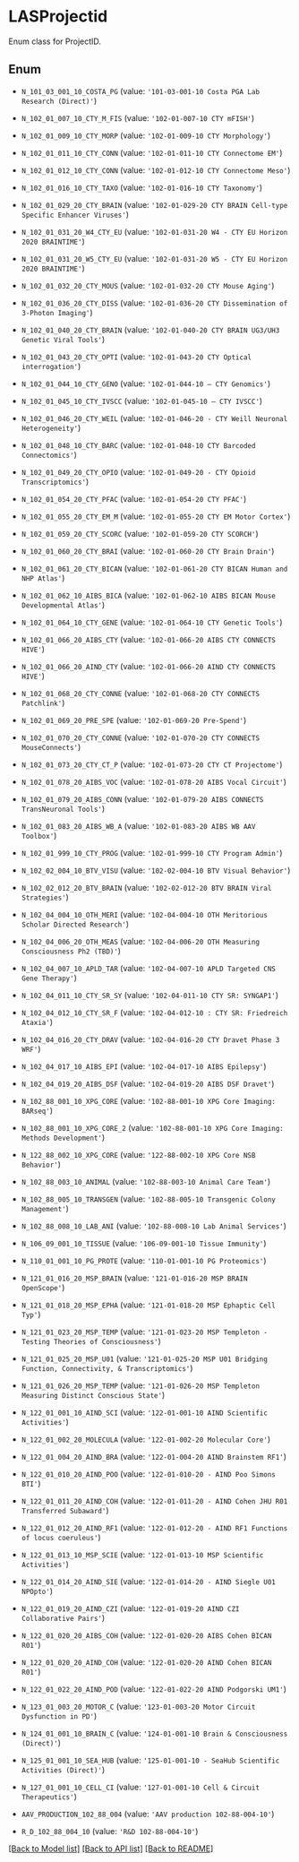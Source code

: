 # LASProjectid

Enum class for ProjectID.

## Enum

* `N_101_03_001_10_COSTA_PG` (value: `'101-03-001-10 Costa PGA Lab Research (Direct)'`)

* `N_102_01_007_10_CTY_M_FIS` (value: `'102-01-007-10 CTY mFISH'`)

* `N_102_01_009_10_CTY_MORP` (value: `'102-01-009-10 CTY Morphology'`)

* `N_102_01_011_10_CTY_CONN` (value: `'102-01-011-10 CTY Connectome EM'`)

* `N_102_01_012_10_CTY_CONN` (value: `'102-01-012-10 CTY Connectome Meso'`)

* `N_102_01_016_10_CTY_TAXO` (value: `'102-01-016-10 CTY Taxonomy'`)

* `N_102_01_029_20_CTY_BRAIN` (value: `'102-01-029-20 CTY BRAIN Cell-type Specific Enhancer Viruses'`)

* `N_102_01_031_20_W4_CTY_EU` (value: `'102-01-031-20 W4 - CTY EU Horizon 2020 BRAINTIME'`)

* `N_102_01_031_20_W5_CTY_EU` (value: `'102-01-031-20 W5 - CTY EU Horizon 2020 BRAINTIME'`)

* `N_102_01_032_20_CTY_MOUS` (value: `'102-01-032-20 CTY Mouse Aging'`)

* `N_102_01_036_20_CTY_DISS` (value: `'102-01-036-20 CTY Dissemination of 3-Photon Imaging'`)

* `N_102_01_040_20_CTY_BRAIN` (value: `'102-01-040-20 CTY BRAIN UG3/UH3 Genetic Viral Tools'`)

* `N_102_01_043_20_CTY_OPTI` (value: `'102-01-043-20 CTY Optical interrogation'`)

* `N_102_01_044_10_CTY_GENO` (value: `'102-01-044-10 – CTY Genomics'`)

* `N_102_01_045_10_CTY_IVSCC` (value: `'102-01-045-10 – CTY IVSCC'`)

* `N_102_01_046_20_CTY_WEIL` (value: `'102-01-046-20 - CTY Weill Neuronal Heterogeneity'`)

* `N_102_01_048_10_CTY_BARC` (value: `'102-01-048-10 CTY Barcoded Connectomics'`)

* `N_102_01_049_20_CTY_OPIO` (value: `'102-01-049-20 - CTY Opioid Transcriptomics'`)

* `N_102_01_054_20_CTY_PFAC` (value: `'102-01-054-20 CTY PFAC'`)

* `N_102_01_055_20_CTY_EM_M` (value: `'102-01-055-20 CTY EM Motor Cortex'`)

* `N_102_01_059_20_CTY_SCORC` (value: `'102-01-059-20 CTY SCORCH'`)

* `N_102_01_060_20_CTY_BRAI` (value: `'102-01-060-20 CTY Brain Drain'`)

* `N_102_01_061_20_CTY_BICAN` (value: `'102-01-061-20 CTY BICAN Human and NHP Atlas'`)

* `N_102_01_062_10_AIBS_BICA` (value: `'102-01-062-10 AIBS BICAN Mouse Developmental Atlas'`)

* `N_102_01_064_10_CTY_GENE` (value: `'102-01-064-10 CTY Genetic Tools'`)

* `N_102_01_066_20_AIBS_CTY` (value: `'102-01-066-20 AIBS CTY CONNECTS HIVE'`)

* `N_102_01_066_20_AIND_CTY` (value: `'102-01-066-20 AIND CTY CONNECTS HIVE'`)

* `N_102_01_068_20_CTY_CONNE` (value: `'102-01-068-20 CTY CONNECTS Patchlink'`)

* `N_102_01_069_20_PRE_SPE` (value: `'102-01-069-20 Pre-Spend'`)

* `N_102_01_070_20_CTY_CONNE` (value: `'102-01-070-20 CTY CONNECTS MouseConnects'`)

* `N_102_01_073_20_CTY_CT_P` (value: `'102-01-073-20 CTY CT Projectome'`)

* `N_102_01_078_20_AIBS_VOC` (value: `'102-01-078-20 AIBS Vocal Circuit'`)

* `N_102_01_079_20_AIBS_CONN` (value: `'102-01-079-20 AIBS CONNECTS TransNeuronal Tools'`)

* `N_102_01_083_20_AIBS_WB_A` (value: `'102-01-083-20 AIBS WB AAV Toolbox'`)

* `N_102_01_999_10_CTY_PROG` (value: `'102-01-999-10 CTY Program Admin'`)

* `N_102_02_004_10_BTV_VISU` (value: `'102-02-004-10 BTV Visual Behavior'`)

* `N_102_02_012_20_BTV_BRAIN` (value: `'102-02-012-20 BTV BRAIN Viral Strategies'`)

* `N_102_04_004_10_OTH_MERI` (value: `'102-04-004-10 OTH Meritorious Scholar Directed Research'`)

* `N_102_04_006_20_OTH_MEAS` (value: `'102-04-006-20 OTH Measuring Consciousness Ph2 (TBD)'`)

* `N_102_04_007_10_APLD_TAR` (value: `'102-04-007-10 APLD Targeted CNS Gene Therapy'`)

* `N_102_04_011_10_CTY_SR_SY` (value: `'102-04-011-10 CTY SR: SYNGAP1'`)

* `N_102_04_012_10_CTY_SR_F` (value: `'102-04-012-10 : CTY SR: Friedreich Ataxia'`)

* `N_102_04_016_20_CTY_DRAV` (value: `'102-04-016-20 CTY Dravet Phase 3 WRF'`)

* `N_102_04_017_10_AIBS_EPI` (value: `'102-04-017-10 AIBS Epilepsy'`)

* `N_102_04_019_20_AIBS_DSF` (value: `'102-04-019-20 AIBS DSF Dravet'`)

* `N_102_88_001_10_XPG_CORE` (value: `'102-88-001-10 XPG Core Imaging: BARseq'`)

* `N_102_88_001_10_XPG_CORE_2` (value: `'102-88-001-10 XPG Core Imaging: Methods Development'`)

* `N_122_88_002_10_XPG_CORE` (value: `'122-88-002-10 XPG Core NSB Behavior'`)

* `N_102_88_003_10_ANIMAL` (value: `'102-88-003-10 Animal Care Team'`)

* `N_102_88_005_10_TRANSGEN` (value: `'102-88-005-10 Transgenic Colony Management'`)

* `N_102_88_008_10_LAB_ANI` (value: `'102-88-008-10 Lab Animal Services'`)

* `N_106_09_001_10_TISSUE` (value: `'106-09-001-10 Tissue Immunity'`)

* `N_110_01_001_10_PG_PROTE` (value: `'110-01-001-10 PG Proteomics'`)

* `N_121_01_016_20_MSP_BRAIN` (value: `'121-01-016-20 MSP BRAIN OpenScope'`)

* `N_121_01_018_20_MSP_EPHA` (value: `'121-01-018-20 MSP Ephaptic Cell Typ'`)

* `N_121_01_023_20_MSP_TEMP` (value: `'121-01-023-20 MSP Templeton - Testing Theories of Consciousness'`)

* `N_121_01_025_20_MSP_U01` (value: `'121-01-025-20 MSP U01 Bridging Function, Connectivity, & Transcriptomics'`)

* `N_121_01_026_20_MSP_TEMP` (value: `'121-01-026-20 MSP Templeton Measuring Distinct Conscious State'`)

* `N_122_01_001_10_AIND_SCI` (value: `'122-01-001-10 AIND Scientific Activities'`)

* `N_122_01_002_20_MOLECULA` (value: `'122-01-002-20 Molecular Core'`)

* `N_122_01_004_20_AIND_BRA` (value: `'122-01-004-20 AIND Brainstem RF1'`)

* `N_122_01_010_20_AIND_POO` (value: `'122-01-010-20 - AIND Poo Simons BTI'`)

* `N_122_01_011_20_AIND_COH` (value: `'122-01-011-20 - AIND Cohen JHU R01 Transferred Subaward'`)

* `N_122_01_012_20_AIND_RF1` (value: `'122-01-012-20 - AIND RF1 Functions of locus coeruleus'`)

* `N_122_01_013_10_MSP_SCIE` (value: `'122-01-013-10 MSP Scientific Activities'`)

* `N_122_01_014_20_AIND_SIE` (value: `'122-01-014-20 - AIND Siegle U01 NPOpto'`)

* `N_122_01_019_20_AIND_CZI` (value: `'122-01-019-20 AIND CZI Collaborative Pairs'`)

* `N_122_01_020_20_AIBS_COH` (value: `'122-01-020-20 AIBS Cohen BICAN R01'`)

* `N_122_01_020_20_AIND_COH` (value: `'122-01-020-20 AIND Cohen BICAN R01'`)

* `N_122_01_022_20_AIND_POD` (value: `'122-01-022-20 AIND Podgorski UM1'`)

* `N_123_01_003_20_MOTOR_C` (value: `'123-01-003-20 Motor Circuit Dysfunction in PD'`)

* `N_124_01_001_10_BRAIN_C` (value: `'124-01-001-10 Brain & Consciousness (Direct)'`)

* `N_125_01_001_10_SEA_HUB` (value: `'125-01-001-10 - SeaHub Scientific Activities (Direct)'`)

* `N_127_01_001_10_CELL_CI` (value: `'127-01-001-10 Cell & Circuit Therapeutics'`)

* `AAV_PRODUCTION_102_88_004` (value: `'AAV production 102-88-004-10'`)

* `R_D_102_88_004_10` (value: `'R&D 102-88-004-10'`)

[[Back to Model list]](../README.md#documentation-for-models) [[Back to API list]](../README.md#documentation-for-api-endpoints) [[Back to README]](../README.md)


